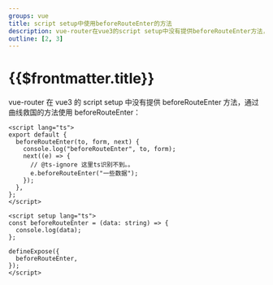 ```yaml
---
groups: vue
title: script setup中使用beforeRouteEnter的方法
description: vue-router在vue3的script setup中没有提供beforeRouteEnter方法，通过曲线救国的方法使用beforeRouteEnter
outline: [2, 3]
---
```


# {{$frontmatter.title}}

vue-router 在 vue3 的 script setup 中没有提供 beforeRouteEnter 方法，通过曲线救国的方法使用 beforeRouteEnter：

```vue
<script lang="ts">
export default {
  beforeRouteEnter(to, form, next) {
    console.log("beforeRouteEnter", to, form);
    next((e) => {
      // @ts-ignore 这里ts识别不到。。
      e.beforeRouteEnter("一些数据");
    });
  },
};
</script>

<script setup lang="ts">
const beforeRouteEnter = (data: string) => {
  console.log(data);
};

defineExpose({
  beforeRouteEnter,
});
</script>
```
